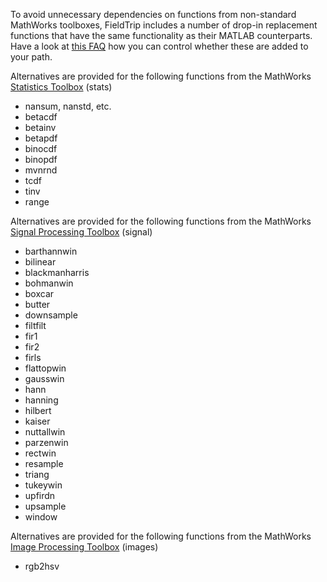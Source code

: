 To avoid unnecessary dependencies on functions from non-standard MathWorks toolboxes, FieldTrip includes a number of drop-in replacement functions that have the same functionality as their MATLAB counterparts. Have a look at [this FAQ](/faq/matlab/toolboxes_legacyvsexternal) how you can control whether these are added to your path.

Alternatives are provided for the following functions from the MathWorks [Statistics Toolbox](https://www.mathworks.com/products/statistics.html) (stats)

- nansum, nanstd, etc.
- betacdf
- betainv
- betapdf
- binocdf
- binopdf
- mvnrnd
- tcdf
- tinv
- range

Alternatives are provided for the following functions from the MathWorks [Signal Processing Toolbox](https://www.mathworks.com/products/signal.html) (signal)

- barthannwin
- bilinear
- blackmanharris
- bohmanwin
- boxcar
- butter
- downsample
- filtfilt
- fir1
- fir2
- firls
- flattopwin
- gausswin
- hann
- hanning
- hilbert
- kaiser
- nuttallwin
- parzenwin
- rectwin
- resample
- triang
- tukeywin
- upfirdn
- upsample
- window

Alternatives are provided for the following functions from the MathWorks [Image Processing Toolbox](https://www.mathworks.com/products/image.html) (images)

- rgb2hsv
